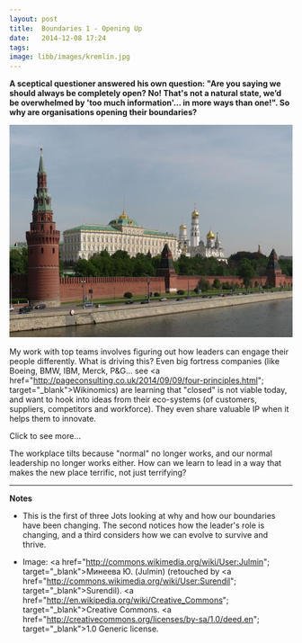 ```yaml
---
layout: post
title:  Boundaries 1 - Opening Up
date:   2014-12-08 17:24
tags: 
image: libb/images/kremlin.jpg
---
```


**A sceptical questioner answered his own question: "Are you saying we should always be completely open? No! That's not a natural state, we’d be overwhelmed by 'too much information'... in more ways than one!". So why are organisations opening their boundaries?**

![](/libb/images/kremlin.jpg)

My work with top teams involves figuring out how leaders can engage their people differently. What is driving this? Even big fortress companies (like Boeing, BMW, IBM, Merck, P&G… see <a href="http://pageconsulting.co.uk/2014/09/09/four-principles.html"; target="_blank">Wikinomics</a>) are learning that "closed" is not viable today, and want to hook into ideas from their eco-systems (of customers, suppliers, competitors and workforce). They  even share valuable IP when it helps them to innovate. 

<div id="restOfArticle" style="display:none">
Let's look at boundaries. Say my skin is a "boundary" that divides "me" from "not me", that is, from "outside", and through this boundary I am nourished with food, information, conversation, opportunities and learning. My patterns of boundary-crossing transactions define who I am. So it is with every living thing: team, organisation, community or society. <br><br>

Why are we seeing organisation boundaries being re-drawn? Because opportunities are being missed: we can’t get to them fast enough. We are like gold prospectors trying to grab the sparkly stuff. Today's law of reciprocity seems to reward those who share information, learning and ideas, and punish those who withhold. <br><br>

When a company wants to change its boundaries, it becomes a different place to work: less monolithic, siloed and controlled, and more like a living entity comprised of smaller, ad-hoc, cross-functional, self-organising teams, <u>enabled</u> to connect, learn and implement, continuously moving forwards, with much less friction.<br><br> 

</div>
<a onclick="showMoreOrLess(this,'restOfArticle');">Click to see more...</a>

The workplace tilts because "normal" no longer works, and our normal leadership no longer works either. How can we learn to lead in a way that makes the new place terrific, not just terrifying?
__________________
<b>Notes</b>

* This is the first of three Jots looking at why and how our boundaries have been changing. The second notices how the leader's role is changing, and a third considers how we can evolve to survive and thrive.

* Image: <a href="http://commons.wikimedia.org/wiki/User:Julmin"; target="_blank">Минеева Ю. (Julmin)</a> (retouched by <a href="http://commons.wikimedia.org/wiki/User:Surendil"; target="_blank">Surendil</a>). <a href="http://en.wikipedia.org/wiki/Creative_Commons"; target="_blank">Creative Commons</a>. <a href="http://creativecommons.org/licenses/by-sa/1.0/deed.en"; target="_blank">1.0 Generic license</a>.
